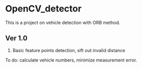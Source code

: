 # OpenCV_detector

This is a project on vehicle detection with ORB method.

Ver 1.0
------------------
1. Basic feature points detection, sift out invalid distance

To do: calculate vehicle numbers, minimize measurement error.
